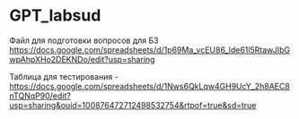 # GPT_labsud

Файл для подготовки вопросов для БЗ https://docs.google.com/spreadsheets/d/1p69Ma_vcEU86_lde61l5RtawJIbGwpAhpXHo2DEKNDo/edit?usp=sharing  


Таблица для тестирования - https://docs.google.com/spreadsheets/d/1Nws6QkLqw4GH9UcY_2h8AEC8nTQNqP90/edit?usp=sharing&ouid=100876472712498532754&rtpof=true&sd=true


